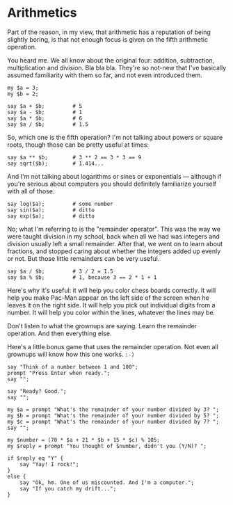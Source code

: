# Arithmetics

Part of the reason, in my view, that arithmetic has a reputation of being slightly boring, is that not enough focus is given on the fifth arithmetic operation.

You heard me. We all know about the original four: addition, subtraction, multiplication and division. Bla bla bla. They're so not-new that I've basically assumed familiarity with them so far, and not even introduced them.

    my $a = 3;
    my $b = 2;
    
    say $a + $b;         # 5
    say $a - $b;         # 1
    say $a * $b;         # 6
    say $a / $b;         # 1.5

So, which one is the fifth operation? I'm not talking about powers or square roots, though those can be pretty useful at times:

    say $a ** $b;        # 3 ** 2 == 3 * 3 == 9
    say sqrt($b);        # 1.414...

And I'm not talking about logarithms or sines or exponentials &mdash; although if you're serious about computers you should definitely familiarize yourself with all of those.

    say log($a);         # some number
    say sin($a);         # ditto
    say exp($a);         # ditto

No; what I'm referring to is the "remainder operator". This was the way we were taught division in my school, back when all we had was integers and division usually left a small remainder. After that, we went on to learn about fractions, and stopped caring about whether the integers added up evenly or not. But those little remainders can be very useful.

    say $a / $b;         # 3 / 2 = 1.5
    say $a % $b;         # 1, because 3 == 2 * 1 + 1

Here's why it's useful: it will help you color chess boards correctly. It will help you make Pac-Man appear on the left side of the screen when he leaves it on the right side. It will help you pick out individual digits from a number. It will help you color within the lines, whatever the lines may be.

Don't listen to what the grownups are saying. Learn the remainder operation. And then everything else.

Here's a little bonus game that uses the remainder operation. Not even all grownups will know how this one works. `:-)`

    say "Think of a number between 1 and 100";
    prompt "Press Enter when ready.";
    say "";
    
    say "Ready? Good.";
    say "";
    
    my $a = prompt "What's the remainder of your number divided by 3? ";
    my $b = prompt "What's the remainder of your number divided by 5? ";
    my $c = prompt "What's the remainder of your number divided by 7? ";
    say "";
    
    my $number = (70 * $a + 21 * $b + 15 * $c) % 105;
    my $reply = prompt "You thought of $number, didn't you (Y/N)? ";
    
    if $reply eq "Y" {
        say "Yay! I rock!";
    }
    else {
        say "Ok, hm. One of us miscounted. And I'm a computer.";
        say "If you catch my drift...";
    }
